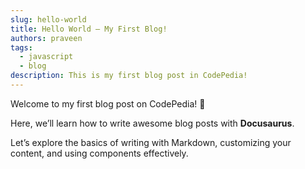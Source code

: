 ```yaml
---
slug: hello-world
title: Hello World – My First Blog!
authors: praveen
tags:
  - javascript
  - blog
description: This is my first blog post in CodePedia!
---
```


Welcome to my first blog post on CodePedia! 🎉

Here, we’ll learn how to write awesome blog posts with **Docusaurus**.

<!-- truncate -->

Let’s explore the basics of writing with Markdown, customizing your content, and using components effectively.
